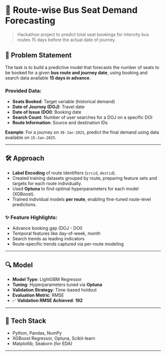 # 🚌 Route-wise Bus Seat Demand Forecasting

> Hackathon project to predict total seat bookings for intercity bus routes 15 days before the actual date of journey.

## 🎯 Problem Statement

The task is to build a predictive model that forecasts the number of seats to be booked for a given **bus route and journey date**, using booking and search data available **15 days in advance**.

### Provided Data:
- **Seats Booked**: Target variable (historical demand)
- **Date of Journey (DOJ)**: Travel date
- **Date of Issue (DOI)**: Booking date
- **Search Count**: Number of user searches for a DOJ on a specific DOI
- **Route Information**: Source and destination IDs

**Example**: For a journey on `30-Jan-2025`, predict the final demand using data available on `15-Jan-2025`.

---

## 🛠️ Approach

- **Label Encoding** of route identifiers (`srcid`, `destid`).
- Created training datasets grouped by route, preparing feature sets and targets for each route individually.
- Used **Optuna** to find optimal hyperparameters for each model (XGBoost).
- Trained individual models **per route**, enabling fine-tuned route-level predictions.

### ✨ Feature Highlights:
- Advance booking gap (DOJ - DOI)
- Temporal features like day-of-week, month
- Search trends as leading indicators
- Route-specific trends captured via per-route modeling

---

## 🔍 Model

- **Model Type**: LightGBM Regressor
- **Tuning**: Hyperparameters tuned via **Optuna**
- **Validation Strategy**: Time-based holdout
- **Evaluation Metric**: RMSE  
- ✅ **Validation RMSE Achieved**: **192**

---


## 🧰 Tech Stack

- Python, Pandas, NumPy
- XGBoost Regressor, Optuna, Scikit-learn
- Matplotlib, Seaborn (for EDA)

---


